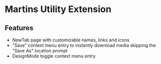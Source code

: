 # Martins Utility Extension

## Features

-   NewTab page with customizable names, links and icons
-   "Save" context menu entry to instantly download media skipping the "Save As" location prompt
-   DesignMode toggle context menu entry
